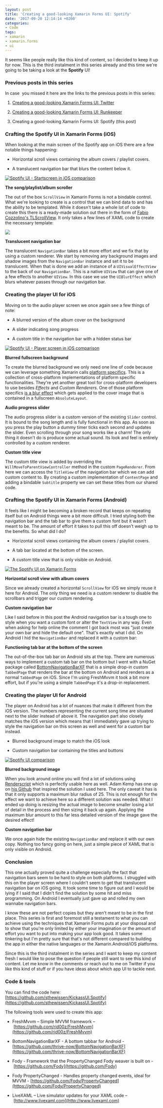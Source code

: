 ```yaml
---
layout: post
title: 'Creating a good-looking Xamarin Forms UI: Spotify'
date: '2017-09-20 12:14:14 +0200'
categories:
- Code
tags:
- xamarin
- xamarin.forms
- ui
---
```




It seems like people really like this kind of content, so I decided to keep it up for now. This is the third instalment in this series already and this time we're going to be taking a look at the **Spotify** UI!







### Previous posts in this series




In case  you missed it here are the links to the previous posts in this series:



1.  [Creating a good-looking Xamarin Forms UI: Twitter](https://www.thewissen.io/xamarin-forms-ui-twitter/)

2.  [Creating a good-looking Xamarin Forms UI: Runkeeper](https://www.thewissen.io/xamarin-forms-ui-runkeeper/)

3.  Creating a good-looking Xamarin Forms UI: Spotify (this post)



### Crafting the Spotify UI in Xamarin Forms (iOS)




When looking at the main screen of the Spotify app on iOS there are a few notable things happening:



*   Horizontal scroll views containing the album covers / playlist covers.

*   A translucent navigation bar that blurs the content below it.



[![Spotify UI - Startscreen in iOS comparison](/images/posts/comparison-ios1-1.jpg)](/images/posts/comparison-ios1-1.jpg)



**The song/playlist/album scroller**



The out of the box `ScrollView` in Xamarin Forms is not a bindable control. What we're looking to create is a control that we can bind data to and has the ability to be templated. While it doesn't take a whole lot of code to create this there is a ready-made solution out there in the form of [Fabio Cozzolino's TLScrollView](https://github.com/fabiocozzolino/TitiusLabs.Xamarin/blob/master/TitiusLabs.Forms/Controls/TLScrollView.cs). It only takes a few lines of XAML code to create the necessary template:



<script src="https://gist.github.com/sthewissen/2b346405839c4d5ca0081c7dd2b2e973.js"></script>



[![](/images/posts/translucent-1.jpg)](/images/posts/translucent-1.jpg)



**Translucent navigation bar**



The translucent `NavigationBar` takes a bit more effort and we fix that by using a custom renderer. We start by removing any background images and shadow images from the `NavigationBar` instance and set it to be translucent. When that is done we add an instance of a `UIVisualEffectView` to the back of our `NavigationBar`. This is a native `UIView` that can give one of a few effects to another `UIView`. In this case we use the `UIBlurEffect` which blurs whatever passes through our navigation bar.



<script src="https://gist.github.com/sthewissen/30e9b9a620157177fed880617def4a41.js"></script>



### Creating the player UI for iOS




Moving on to the audio player screen we once again see a few things of note:



*   A blurred version of the album cover on the background

*   A slider indicating song progress

*   A custom title in the navigation bar with a hidden status bar



[![Spotify UI - Player screen in iOS comparison](/images/posts/comparison-ios2.jpg)](/images/posts/comparison-ios2.jpg)



**Blurred fullscreen background**



To create the blurred background we only need one line of code because we can leverage something Xamarin calls [platform specifics](https://developer.xamarin.com/guides/xamarin-forms/platform-features/platform-specifics/). This is a collection of cross-platform implementations of platform specific functionalities. They're yet another great tool for cross-platform developers to use besides *Effects* and *Custom Renderers*. One of those platform specifics [is a blur effect](https://blog.xamarin.com/bringing-platform-specific-functionality-to-xamarin-forms-apps/) which gets applied to the cover image that is contained in a fullscreen `AbsoluteLayout`.



<script src="https://gist.github.com/sthewissen/5333225fb02e6934b3b8f8e241799e82.js"></script>



**Audio progress slider**



The audio progress slider is a custom version of the existing `Slider` control. It is bound to the song length and is fully functional in this app. As soon as you press the play button a dummy timer ticks each second and updates the slider. Even scrolling through your song works like a charm! The only thing it doesn't do is produce some actual sound. Its look and feel is entirely controlled by a custom renderer.



<script src="https://gist.github.com/sthewissen/68d42598c9ec2087f6b94e04e30ed913.js"></script>



**Custom title view**



The custom title view is added by overriding the `WillMoveToParentViewController` method in the custom `PageRenderer`. From here we can access the `TitleView` of the navigation bar which we can add custom content to. By creating a custom implementation of `ContentPage` and adding a bindable `Subtitle` property we can set these titles from our shared code.



<script src="https://gist.github.com/sthewissen/e8ed793749d06fd68271f108948b31ee.js"></script>



### Crafting the Spotify UI in Xamarin Forms (Android)




It feels like I might be becoming a broken record that keeps on repeating itself but on Android things were a bit more difficult. I tried styling both the navigation bar and the tab bar to give them a custom font but it wasn't meant to be. The amount of effort it takes to pull this off doesn't weigh up to the benefits. So what did I do?



*   Horizontal scroll views containing the album covers / playlist covers.

*   A tab bar located at the bottom of the screen.

*   A custom title view that is only visible on Android.



[![The Spotify UI on Xamarin Forms](/images/posts/comparison-droid1.jpg)](/images/posts/comparison-droid1.jpg)



**Horizontal scroll view with album covers**



Since we already created a horizontal `ScrollView` for iOS we simply reuse it here for Android. The only thing we need is a custom renderer to disable the scrollbars and trigger our custom rendering.



**Custom navigation bar**



Like I said before in this post the Android navigation bar is a tough one to style when you want a custom font or alter the `TextView` in any way. Even when asking for help online the comment I got back most was "just create your own bar and hide the default one". That's exactly what I did. On Android I hid the `NavigationBar` and replaced it with a custom bar:



<script src="https://gist.github.com/sthewissen/fe0e6c35765d8b3aeef6888b4d0a0bba.js"></script>



**Functioning tab bar at the bottom of the screen**



The out-of-the-box tab bar on Android sits at the top. There are numerous ways to implement a custom tab bar on the bottom but I went with a NuGet package called [BottomNavigationBarXF](https://github.com/thrive-now/BottomNavigationBarXF) that is a simple drop-in custom `TabbedPage` that renders the bar at the bottom on Android and renders as a normal `TabbedPage` on iOS. Since I'm using FreshMvvm it took a bit more effort, but if you're using a simple `TabbedPage` it's a drop-in replacement.



### Creating the player UI for Android




The player on Android has a lot of nuances that make it different from the iOS version. The numbers representing the current song time are situated next to the slider instead of above it. The navigation part also closely matches the iOS version which means that I immediately gave up trying to style the navigation bar on this screen as well and went for a custom bar instead.



*   Blurred background image to match the iOS look

*   Custom navigation bar containing the titles and buttons



[![Spotify UI comparison](/images/posts/comparison-droid2.jpg)](/images/posts/comparison-droid2.jpg)



**Blurred background image**



When you look around online you will find a lot of solutions using [Renderscript](https://developer.android.com/guide/topics/renderscript/compute.html) which is perfectly usable here as well. Adam Kemp has one up on [his Github](https://github.com/TheRealAdamKemp/BlurredImageTest/blob/master/Droid/BlurredImageRenderer.cs) that inspired the solution I used here. The only caveat it has is that it only supports a maximum blur radius of 25. This is not enough for the effect we want to achieve here so a different solution was needed. What I ended up doing is resizing the actual image to become smaller losing a lot of detail in the process and then sizing it back up again. Applying the maximum blur amount to this far less detailed version of the image gave the desired effect!



<script src="https://gist.github.com/sthewissen/40ff784fd68fbb8e0651cd4d9953b70c.js"></script>



**Custom navigation bar**



We once again hide the existing `NavigationBar` and replace it with our own copy. Nothing too fancy going on here, just a simple piece of XAML that is only visible on Android.



<script src="https://gist.github.com/sthewissen/eee9fe6e52971e6a81d8d1258b4e6b17.js"></script>



### Conclusion




This one actually proved quite a challenge especially the fact that navigation bars seem to be hard to style on both platforms. I struggled with this on the player screen where I couldn't seem to get that translucent navigation bar on iOS going. It took some time to figure out and I would be lying if I said that I didn't find the solution by some hit and miss programming. On Android I eventually just gave up and rolled my own wannabe navigation bars.



I know these are not perfect copies but they aren't meant to be in the first place. This series is first and foremost still a testament to what you can achieve using the techniques that Xamarin Forms puts at your disposal and to show that you're only limited by either your imagination or the amount of effort you want to put into making your app look good. It takes some tinkering but I'm pretty sure that that's not different compared to building the app in either the native languages or the Xamarin.Android/iOS platforms.



Since this is the third instalment in the series and I want to keep my content fresh I would like to pose the question if people still want to see this kind of content. Let me know in the comments or reach out to me on Twitter if you like this kind of stuff or if you have ideas about which app UI to tackle next.



### Code & tools




You can find the code here: [https://github.com/sthewissen/KickassUI.Spotify](https://github.com/sthewissen/KickassUI.Spotify)



The following tools were used to create this app:



*   FreshMvvm – Simple MVVM framework – [https://github.com/rid00z/FreshMvvm](https://github.com/rid00z/FreshMvvm)

*   BottomNavigationBarXF - A bottom tabbar for Android - [https://github.com/thrive-now/BottomNavigationBarXF](https://github.com/thrive-now/BottomNavigationBarXF)

*   Fody - Framework that the PropertyChanged Fody weaver is built on - [https://github.com/Fody](https://github.com/Fody)

*   Fody PropertyChanged - Handles property changed events, ideal for MVVM - [https://github.com/Fody/PropertyChanged](https://github.com/Fody/PropertyChanged)

*   LiveXAML – Live simulator updates for your XAML code – [http://www.livexaml.com](http://www.livexaml.com)

